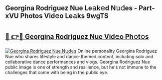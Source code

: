 ## Georgina Rodriguez Nue Le𝚊k𝚎d N𝚞𝚍es - Part-xVU Photos Vid𝚎o Le𝚊ks 9wgTS

# <h2><a href="http://fb9pssi.evod.top/?m=Georgina+Rodriguez+Nue">🔗 👉🔴 Georgina Rodriguez Nue Vid𝚎o Ph𝚘t𝚘s</a></h2>

[![Georgina Rodriguez Nue N𝚞d𝚎s](https://i.imgur.com/8V9OHl7.gif)](http://fb9pssi.evod.top/?m=Georgina+Rodriguez+Nue)
Online personality Georgina Rodriguez Nue who shares lifestyle and dance-themed content, including solo and collaborative dance performances and vlogs. Georgina Rodriguez Nue public image is one of strength and resilience, but he's not immune to the challenges that come with being in the public eye. 
